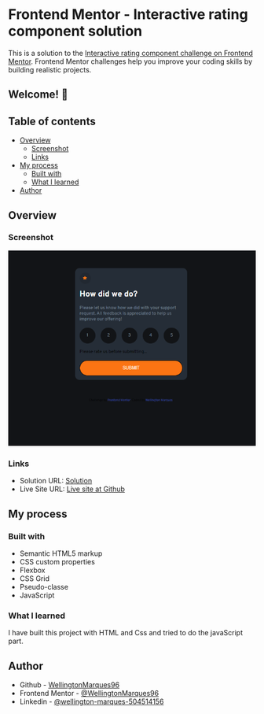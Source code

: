 # Frontend Mentor - Interactive rating component solution

This is a solution to the [Interactive rating component challenge on Frontend Mentor](https://www.frontendmentor.io/challenges/interactive-rating-component-koxpeBUmI). Frontend Mentor challenges help you improve your coding skills by building realistic projects.

## Welcome! 👋

## Table of contents

- [Overview](#overview)
  - [Screenshot](#screenshot)
  - [Links](#links)
- [My process](#my-process)
  - [Built with](#built-with)
  - [What I learned](#what-i-learned)
- [Author](#author)

## Overview

### Screenshot

![image](./images/Captura%20de%20tela_20230109_214959.png)

### Links

- Solution URL: [Solution](https:)
- Live Site URL: [Live site at Github](https://wellingtonmarques96.github.io/interative-ratingmentor.io/)

## My process

### Built with

- Semantic HTML5 markup
- CSS custom properties
- Flexbox
- CSS Grid
- Pseudo-classe
- JavaScript

### What I learned

I have built this project with HTML and Css and tried to do the javaScript part.

## Author

- Github - [WellingtonMarques96](https://github.com/WellingtonMarques96)
- Frontend Mentor - [@WellingtonMarques96](https://www.frontendmentor.io/profile/WellingtonMarques96)
- Linkedin - [@wellington-marques-504514156](https://www.linkedin.com/in/wellington-marques-504514156/)
